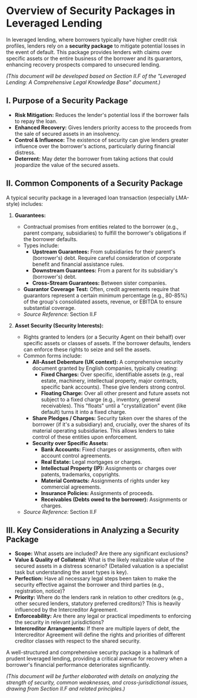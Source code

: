 # Overview of Security Packages in Leveraged Lending

In leveraged lending, where borrowers typically have higher credit risk profiles, lenders rely on a **security package** to mitigate potential losses in the event of default. This package provides lenders with claims over specific assets or the entire business of the borrower and its guarantors, enhancing recovery prospects compared to unsecured lending.

*(This document will be developed based on Section II.F of the "Leveraged Lending: A Comprehensive Legal Knowledge Base" document.)*

## I. Purpose of a Security Package

*   **Risk Mitigation:** Reduces the lender's potential loss if the borrower fails to repay the loan.
*   **Enhanced Recovery:** Gives lenders priority access to the proceeds from the sale of secured assets in an insolvency.
*   **Control & Influence:** The existence of security can give lenders greater influence over the borrower's actions, particularly during financial distress.
*   **Deterrent:** May deter the borrower from taking actions that could jeopardize the value of the secured assets.

## II. Common Components of a Security Package

A typical security package in a leveraged loan transaction (especially LMA-style) includes:

1.  **Guarantees:**
    *   Contractual promises from entities related to the borrower (e.g., parent company, subsidiaries) to fulfill the borrower's obligations if the borrower defaults.
    *   Types include:
        *   **Upstream Guarantees:** From subsidiaries for their parent's (borrower's) debt. Require careful consideration of corporate benefit and financial assistance rules.
        *   **Downstream Guarantees:** From a parent for its subsidiary's (borrower's) debt.
        *   **Cross-Stream Guarantees:** Between sister companies.
    *   **Guarantor Coverage Test:** Often, credit agreements require that guarantors represent a certain minimum percentage (e.g., 80-85%) of the group's consolidated assets, revenue, or EBITDA to ensure substantial coverage.
    *   *Source Reference:* Section II.F

2.  **Asset Security (Security Interests):**
    *   Rights granted to lenders (or a Security Agent on their behalf) over specific assets or classes of assets. If the borrower defaults, lenders can enforce these rights to seize and sell the assets.
    *   Common forms include:
        *   **All-Asset Debenture (UK context):** A comprehensive security document granted by English companies, typically creating:
            *   **Fixed Charges:** Over specific, identifiable assets (e.g., real estate, machinery, intellectual property, major contracts, specific bank accounts). These give lenders strong control.
            *   **Floating Charge:** Over all other present and future assets not subject to a fixed charge (e.g., inventory, general receivables). This "floats" until a "crystallization" event (like default) turns it into a fixed charge.
        *   **Share Pledges / Charges:** Security taken over the shares of the borrower (if it's a subsidiary) and, crucially, over the shares of its material operating subsidiaries. This allows lenders to take control of these entities upon enforcement.
        *   **Security over Specific Assets:**
            *   **Bank Accounts:** Fixed charges or assignments, often with account control agreements.
            *   **Real Estate:** Legal mortgages or charges.
            *   **Intellectual Property (IP):** Assignments or charges over patents, trademarks, copyrights.
            *   **Material Contracts:** Assignments of rights under key commercial agreements.
            *   **Insurance Policies:** Assignments of proceeds.
            *   **Receivables (Debts owed to the borrower):** Assignments or charges.
    *   *Source Reference:* Section II.F

## III. Key Considerations in Analyzing a Security Package

*   **Scope:** What assets are included? Are there any significant exclusions?
*   **Value & Quality of Collateral:** What is the likely realizable value of the secured assets in a distress scenario? (Detailed valuation is a specialist task but understanding the asset types is key).
*   **Perfection:** Have all necessary legal steps been taken to make the security effective against the borrower and third parties (e.g., registration, notice)?
*   **Priority:** Where do the lenders rank in relation to other creditors (e.g., other secured lenders, statutory preferred creditors)? This is heavily influenced by the Intercreditor Agreement.
*   **Enforceability:** Are there any legal or practical impediments to enforcing the security in relevant jurisdictions?
*   **Intercreditor Arrangements:** If there are multiple layers of debt, the Intercreditor Agreement will define the rights and priorities of different creditor classes with respect to the shared security.

A well-structured and comprehensive security package is a hallmark of prudent leveraged lending, providing a critical avenue for recovery when a borrower's financial performance deteriorates significantly.

*(This document will be further elaborated with details on analyzing the strength of security, common weaknesses, and cross-jurisdictional issues, drawing from Section II.F and related principles.)*
